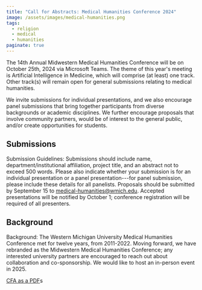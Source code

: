 ```yaml
---
title: "Call for Abstracts: Medical Humanities Conference 2024"
image: /assets/images/medical-humanities.png
tags:
  - religion
  - medical
  - humanities
paginate: true   
---
```

The 14th Annual Midwestern Medical Humanities Conference will be on October 25th, 2024 via Microsoft Teams. The theme of this year's meeting is Artificial Intelligence in Medicine, which will comprise (at least) one track. Other track(s) will remain open for general submissions relating to medical humanities. 

We invite submissions for individual presentations, and we also encourage panel submissions that bring together participants from diverse backgrounds or academic disciplines. We further encourage proposals that involve community partners, would be of interest to the general public, and/or create opportunities for students. 

## Submissions
Submission Guidelines: Submissions should include name, department/institutional affiliation, project title, and an abstract not to exceed 500 words. Please also indicate whether your submission is for an individual presentation or a panel presentation---for panel submission, please include these details for all panelists. Proposals should be submitted by September 15 to <medical-humanities@wmich.edu>. Accepted presentations will be notified by October 1; conference registration will be required of all presenters. 

## Background
Background: The Western Michigan University Medical Humanities Conference met for twelve years, from 2011-2022. Moving forward, we have rebranded as the Midwestern Medical Humanities Conference; any interested university partners are encouraged to reach out about collaboration and co-sponsorship. We would like to host an in-person event in 2025.

[CFA as a PDF](/assets/pdfs/cfa_medhum_2024.pdf)s